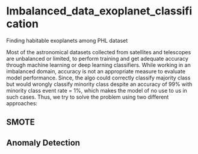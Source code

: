 # Imbalanced_data_exoplanet_classification
Finding habitable exoplanets among PHL dataset

Most of the astronomical datasets collected from satellites and telescopes are unbalanced or limited, to perform training and get adequate accuracy through machine learning or deep learning classifiers. While working in an imbalanced domain, accuracy is not an appropriate measure to evaluate model performance. Since, the algo could  correctly classify majority class but would wrongly classify minority class despite an accuracy of 99% with minority class event rate = 1%, which makes the model of no use to us in such cases.
Thus, we try to solve the problem using two different approaches:
## SMOTE
## Anomaly Detection
